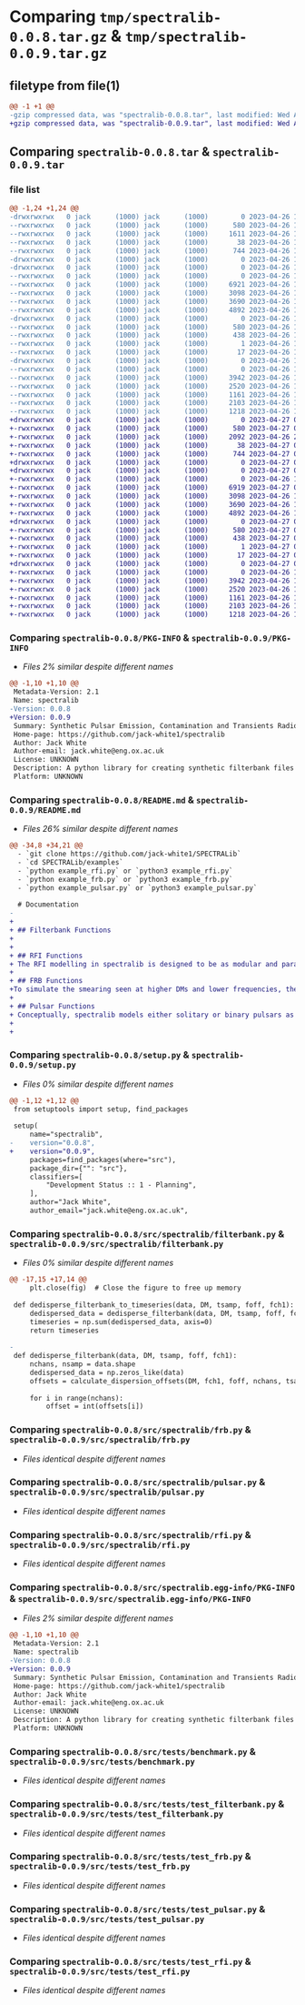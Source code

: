 # Comparing `tmp/spectralib-0.0.8.tar.gz` & `tmp/spectralib-0.0.9.tar.gz`

## filetype from file(1)

```diff
@@ -1 +1 @@
-gzip compressed data, was "spectralib-0.0.8.tar", last modified: Wed Apr 26 19:55:40 2023, max compression
+gzip compressed data, was "spectralib-0.0.9.tar", last modified: Wed Apr 26 21:54:50 2023, max compression
```

## Comparing `spectralib-0.0.8.tar` & `spectralib-0.0.9.tar`

### file list

```diff
@@ -1,24 +1,24 @@
-drwxrwxrwx   0 jack      (1000) jack      (1000)        0 2023-04-26 19:55:40.148389 spectralib-0.0.8/
--rwxrwxrwx   0 jack      (1000) jack      (1000)      580 2023-04-26 19:55:40.144821 spectralib-0.0.8/PKG-INFO
--rwxrwxrwx   0 jack      (1000) jack      (1000)     1611 2023-04-26 19:07:37.000000 spectralib-0.0.8/README.md
--rwxrwxrwx   0 jack      (1000) jack      (1000)       38 2023-04-26 19:55:40.149907 spectralib-0.0.8/setup.cfg
--rwxrwxrwx   0 jack      (1000) jack      (1000)      744 2023-04-26 19:51:28.000000 spectralib-0.0.8/setup.py
-drwxrwxrwx   0 jack      (1000) jack      (1000)        0 2023-04-26 19:55:39.617206 spectralib-0.0.8/src/
-drwxrwxrwx   0 jack      (1000) jack      (1000)        0 2023-04-26 19:55:39.802054 spectralib-0.0.8/src/spectralib/
--rwxrwxrwx   0 jack      (1000) jack      (1000)        0 2023-04-26 11:50:14.000000 spectralib-0.0.8/src/spectralib/__init__.py
--rwxrwxrwx   0 jack      (1000) jack      (1000)     6921 2023-04-26 11:05:26.000000 spectralib-0.0.8/src/spectralib/filterbank.py
--rwxrwxrwx   0 jack      (1000) jack      (1000)     3098 2023-04-26 13:08:36.000000 spectralib-0.0.8/src/spectralib/frb.py
--rwxrwxrwx   0 jack      (1000) jack      (1000)     3690 2023-04-26 19:46:00.000000 spectralib-0.0.8/src/spectralib/pulsar.py
--rwxrwxrwx   0 jack      (1000) jack      (1000)     4892 2023-04-26 10:33:46.000000 spectralib-0.0.8/src/spectralib/rfi.py
-drwxrwxrwx   0 jack      (1000) jack      (1000)        0 2023-04-26 19:55:39.928900 spectralib-0.0.8/src/spectralib.egg-info/
--rwxrwxrwx   0 jack      (1000) jack      (1000)      580 2023-04-26 19:55:39.000000 spectralib-0.0.8/src/spectralib.egg-info/PKG-INFO
--rwxrwxrwx   0 jack      (1000) jack      (1000)      438 2023-04-26 19:55:39.000000 spectralib-0.0.8/src/spectralib.egg-info/SOURCES.txt
--rwxrwxrwx   0 jack      (1000) jack      (1000)        1 2023-04-26 19:55:39.000000 spectralib-0.0.8/src/spectralib.egg-info/dependency_links.txt
--rwxrwxrwx   0 jack      (1000) jack      (1000)       17 2023-04-26 19:55:39.000000 spectralib-0.0.8/src/spectralib.egg-info/top_level.txt
-drwxrwxrwx   0 jack      (1000) jack      (1000)        0 2023-04-26 19:55:40.110920 spectralib-0.0.8/src/tests/
--rwxrwxrwx   0 jack      (1000) jack      (1000)        0 2023-04-26 11:50:43.000000 spectralib-0.0.8/src/tests/__init__.py
--rwxrwxrwx   0 jack      (1000) jack      (1000)     3942 2023-04-26 10:33:55.000000 spectralib-0.0.8/src/tests/benchmark.py
--rwxrwxrwx   0 jack      (1000) jack      (1000)     2520 2023-04-26 10:38:37.000000 spectralib-0.0.8/src/tests/test_filterbank.py
--rwxrwxrwx   0 jack      (1000) jack      (1000)     1161 2023-04-26 10:38:42.000000 spectralib-0.0.8/src/tests/test_frb.py
--rwxrwxrwx   0 jack      (1000) jack      (1000)     2103 2023-04-26 19:48:19.000000 spectralib-0.0.8/src/tests/test_pulsar.py
--rwxrwxrwx   0 jack      (1000) jack      (1000)     1218 2023-04-26 10:38:58.000000 spectralib-0.0.8/src/tests/test_rfi.py
+drwxrwxrwx   0 jack      (1000) jack      (1000)        0 2023-04-27 07:11:16.804715 spectralib-0.0.9/
+-rwxrwxrwx   0 jack      (1000) jack      (1000)      580 2023-04-27 07:11:16.798242 spectralib-0.0.9/PKG-INFO
+-rwxrwxrwx   0 jack      (1000) jack      (1000)     2092 2023-04-26 20:36:56.000000 spectralib-0.0.9/README.md
+-rwxrwxrwx   0 jack      (1000) jack      (1000)       38 2023-04-27 07:11:16.807188 spectralib-0.0.9/setup.cfg
+-rwxrwxrwx   0 jack      (1000) jack      (1000)      744 2023-04-27 07:10:28.000000 spectralib-0.0.9/setup.py
+drwxrwxrwx   0 jack      (1000) jack      (1000)        0 2023-04-27 07:11:15.906020 spectralib-0.0.9/src/
+drwxrwxrwx   0 jack      (1000) jack      (1000)        0 2023-04-27 07:11:16.198618 spectralib-0.0.9/src/spectralib/
+-rwxrwxrwx   0 jack      (1000) jack      (1000)        0 2023-04-26 11:50:14.000000 spectralib-0.0.9/src/spectralib/__init__.py
+-rwxrwxrwx   0 jack      (1000) jack      (1000)     6919 2023-04-27 07:09:56.000000 spectralib-0.0.9/src/spectralib/filterbank.py
+-rwxrwxrwx   0 jack      (1000) jack      (1000)     3098 2023-04-26 13:08:36.000000 spectralib-0.0.9/src/spectralib/frb.py
+-rwxrwxrwx   0 jack      (1000) jack      (1000)     3690 2023-04-26 19:46:00.000000 spectralib-0.0.9/src/spectralib/pulsar.py
+-rwxrwxrwx   0 jack      (1000) jack      (1000)     4892 2023-04-26 10:33:46.000000 spectralib-0.0.9/src/spectralib/rfi.py
+drwxrwxrwx   0 jack      (1000) jack      (1000)        0 2023-04-27 07:11:16.404976 spectralib-0.0.9/src/spectralib.egg-info/
+-rwxrwxrwx   0 jack      (1000) jack      (1000)      580 2023-04-27 07:11:15.000000 spectralib-0.0.9/src/spectralib.egg-info/PKG-INFO
+-rwxrwxrwx   0 jack      (1000) jack      (1000)      438 2023-04-27 07:11:15.000000 spectralib-0.0.9/src/spectralib.egg-info/SOURCES.txt
+-rwxrwxrwx   0 jack      (1000) jack      (1000)        1 2023-04-27 07:11:15.000000 spectralib-0.0.9/src/spectralib.egg-info/dependency_links.txt
+-rwxrwxrwx   0 jack      (1000) jack      (1000)       17 2023-04-27 07:11:15.000000 spectralib-0.0.9/src/spectralib.egg-info/top_level.txt
+drwxrwxrwx   0 jack      (1000) jack      (1000)        0 2023-04-27 07:11:16.735467 spectralib-0.0.9/src/tests/
+-rwxrwxrwx   0 jack      (1000) jack      (1000)        0 2023-04-26 11:50:43.000000 spectralib-0.0.9/src/tests/__init__.py
+-rwxrwxrwx   0 jack      (1000) jack      (1000)     3942 2023-04-26 10:33:55.000000 spectralib-0.0.9/src/tests/benchmark.py
+-rwxrwxrwx   0 jack      (1000) jack      (1000)     2520 2023-04-26 10:38:37.000000 spectralib-0.0.9/src/tests/test_filterbank.py
+-rwxrwxrwx   0 jack      (1000) jack      (1000)     1161 2023-04-26 10:38:42.000000 spectralib-0.0.9/src/tests/test_frb.py
+-rwxrwxrwx   0 jack      (1000) jack      (1000)     2103 2023-04-26 19:48:19.000000 spectralib-0.0.9/src/tests/test_pulsar.py
+-rwxrwxrwx   0 jack      (1000) jack      (1000)     1218 2023-04-26 10:38:58.000000 spectralib-0.0.9/src/tests/test_rfi.py
```

### Comparing `spectralib-0.0.8/PKG-INFO` & `spectralib-0.0.9/PKG-INFO`

 * *Files 2% similar despite different names*

```diff
@@ -1,10 +1,10 @@
 Metadata-Version: 2.1
 Name: spectralib
-Version: 0.0.8
+Version: 0.0.9
 Summary: Synthetic Pulsar Emission, Contamination and Transients Radio Astronomy Library (SPECTRALib)
 Home-page: https://github.com/jack-white1/spectralib
 Author: Jack White
 Author-email: jack.white@eng.ox.ac.uk
 License: UNKNOWN
 Description: A python library for creating synthetic filterbank files (pulsars, FRBs, RFI) for radio astronomy. Integrate functions in your code or use standalone to generate custom datasets.
 Platform: UNKNOWN
```

### Comparing `spectralib-0.0.8/README.md` & `spectralib-0.0.9/README.md`

 * *Files 26% similar despite different names*

```diff
@@ -34,8 +34,21 @@
  - `git clone https://github.com/jack-white1/SPECTRALib`
  - `cd SPECTRALib/examples`
  - `python example_rfi.py` or `python3 example_rfi.py`
  - `python example_frb.py` or `python3 example_frb.py`
  - `python example_pulsar.py` or `python3 example_pulsar.py`
 
  # Documentation
- 
+ 
+ ## Filterbank Functions
+
+ 
+ ## RFI Functions
+ The RFI modelling in spectralib is designed to be as modular and parametric as possible.
+
+ ## FRB Functions
+To simulate the smearing seen at higher DMs and lower frequencies, there is an optional function to simulate FRBs at a higher resolution than the time and frequency quantization of the filterbank.
+
+ ## Pulsar Functions
+ Conceptually, spectralib models either solitary or binary pulsars as a series of FRBs. 
+ 
+
```

### Comparing `spectralib-0.0.8/setup.py` & `spectralib-0.0.9/setup.py`

 * *Files 0% similar despite different names*

```diff
@@ -1,12 +1,12 @@
 from setuptools import setup, find_packages
 
 setup(
     name="spectralib",
-    version="0.0.8",
+    version="0.0.9",
     packages=find_packages(where="src"),
     package_dir={"": "src"},
     classifiers=[
         "Development Status :: 1 - Planning",
     ],
     author="Jack White",
     author_email="jack.white@eng.ox.ac.uk",
```

### Comparing `spectralib-0.0.8/src/spectralib/filterbank.py` & `spectralib-0.0.9/src/spectralib/filterbank.py`

 * *Files 0% similar despite different names*

```diff
@@ -17,15 +17,14 @@
     plt.close(fig)  # Close the figure to free up memory
 
 def dedisperse_filterbank_to_timeseries(data, DM, tsamp, foff, fch1):
     dedispersed_data = dedisperse_filterbank(data, DM, tsamp, foff, fch1)
     timeseries = np.sum(dedispersed_data, axis=0)
     return timeseries
 
-
 def dedisperse_filterbank(data, DM, tsamp, foff, fch1):
     nchans, nsamp = data.shape
     dedispersed_data = np.zeros_like(data)
     offsets = calculate_dispersion_offsets(DM, fch1, foff, nchans, tsamp)
 
     for i in range(nchans):
         offset = int(offsets[i])
```

### Comparing `spectralib-0.0.8/src/spectralib/frb.py` & `spectralib-0.0.9/src/spectralib/frb.py`

 * *Files identical despite different names*

### Comparing `spectralib-0.0.8/src/spectralib/pulsar.py` & `spectralib-0.0.9/src/spectralib/pulsar.py`

 * *Files identical despite different names*

### Comparing `spectralib-0.0.8/src/spectralib/rfi.py` & `spectralib-0.0.9/src/spectralib/rfi.py`

 * *Files identical despite different names*

### Comparing `spectralib-0.0.8/src/spectralib.egg-info/PKG-INFO` & `spectralib-0.0.9/src/spectralib.egg-info/PKG-INFO`

 * *Files 2% similar despite different names*

```diff
@@ -1,10 +1,10 @@
 Metadata-Version: 2.1
 Name: spectralib
-Version: 0.0.8
+Version: 0.0.9
 Summary: Synthetic Pulsar Emission, Contamination and Transients Radio Astronomy Library (SPECTRALib)
 Home-page: https://github.com/jack-white1/spectralib
 Author: Jack White
 Author-email: jack.white@eng.ox.ac.uk
 License: UNKNOWN
 Description: A python library for creating synthetic filterbank files (pulsars, FRBs, RFI) for radio astronomy. Integrate functions in your code or use standalone to generate custom datasets.
 Platform: UNKNOWN
```

### Comparing `spectralib-0.0.8/src/tests/benchmark.py` & `spectralib-0.0.9/src/tests/benchmark.py`

 * *Files identical despite different names*

### Comparing `spectralib-0.0.8/src/tests/test_filterbank.py` & `spectralib-0.0.9/src/tests/test_filterbank.py`

 * *Files identical despite different names*

### Comparing `spectralib-0.0.8/src/tests/test_frb.py` & `spectralib-0.0.9/src/tests/test_frb.py`

 * *Files identical despite different names*

### Comparing `spectralib-0.0.8/src/tests/test_pulsar.py` & `spectralib-0.0.9/src/tests/test_pulsar.py`

 * *Files identical despite different names*

### Comparing `spectralib-0.0.8/src/tests/test_rfi.py` & `spectralib-0.0.9/src/tests/test_rfi.py`

 * *Files identical despite different names*


